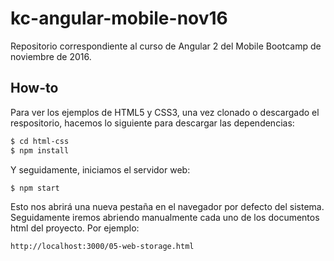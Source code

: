# kc-angular-mobile-nov16

Repositorio correspondiente al curso de Angular 2 del Mobile Bootcamp de noviembre de 2016.

## How-to

Para ver los ejemplos de HTML5 y CSS3, una vez clonado o descargado el respositorio, hacemos lo siguiente para descargar las dependencias:

```bash
$ cd html-css
$ npm install
```

Y seguidamente, iniciamos el servidor web:

```bash
$ npm start
```

Esto nos abrirá una nueva pestaña en el navegador por defecto del sistema. Seguidamente iremos abriendo manualmente cada uno de los documentos html del proyecto. Por ejemplo:

```
http://localhost:3000/05-web-storage.html
```
